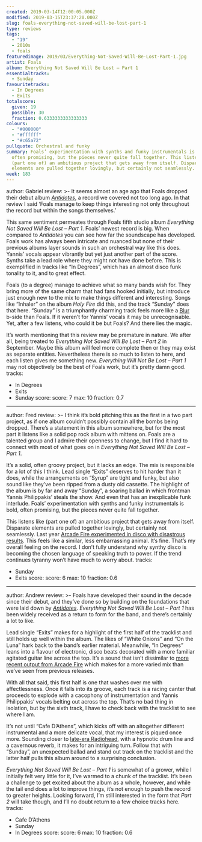 ```yaml
---
created: 2019-03-14T12:00:05.000Z
modified: 2019-03-15T23:37:20.000Z
slug: foals-everything-not-saved-will-be-lost-part-1
type: reviews
tags:
  - "19"
  - 2010s
  - foals
featuredimage: 2019/03/Everything-Not-Saved-Will-Be-Lost-Part-1.jpg
artist: Foals
album: Everything Not Saved Will Be Lost – Part 1
essentialtracks:
  - Sunday
favouritetracks:
  - In Degrees
  - Exits
totalscore:
  given: 19
  possible: 30
  fraction: 0.6333333333333333
colours:
  - "#000000"
  - "#ffffff"
  - "#c65a72"
pullquote: Orchestral and funky
summary: Foals’ experimentation with synths and funky instrumentals is bold,
  often promising, but the pieces never quite fall together. This listens like
  (part one of) an ambitious project that gets away from itself. Disparate
  elements are pulled together lovingly, but certainly not seamlessly.
week: 183
---
```

author: Gabriel
review: >-
  It seems almost an age ago that Foals dropped their debut album
  [*Antidotes*](<https://audioxide.com/reviews/foals-antidotes/>), a record we
  covered not too long ago. In that review I said ‘Foals manage to keep things
  interesting not only throughout the record but within the songs themselves.’

  This same sentiment permeates through Foals fifth studio album *Everything Not Saved Will Be Lost – Part 1*. Foals’ newest record is big. When compared to *Antidotes* you can see how far the soundscape has developed. Foals work has always been intricate and nuanced but none of their previous albums layer sounds in such an orchestral way like this does. Yannis’ vocals appear vibrantly but yet just another part of the score. Synths take a lead role where they might not have done before. This is exemplified in tracks like “In Degrees”, which has an almost disco funk tonality to it, and to great effect.

  Foals (to a degree) manage to achieve what so many bands wish for. They bring more of the same charm that had fans hooked initially, but introduce just enough new to the mix to make things different and interesting. Songs like “Inhaler” on the album *Holy Fire* did this, and the track “Sunday” does that here. “Sunday” is a triumphantly charming track feels more like a [Blur](<https://audioxide.com/reviews/blur-modern-life-is-rubbish/>) b-side than Foals. If it weren’t for Yannis’ vocals it may be unrecognisable. Yet, after a few listens, who could it be but Foals? And there lies the magic.

  It’s worth mentioning that this review may be premature in nature. We after all, being treated to *Everything Not Saved Will Be Lost – Part 2* in September. Maybe this album will feel more complete then or they may exist as separate entities. Nevertheless there is so much to listen to here, and each listen gives me something new. *Everything Will Not Be Lost – Part 1* may not objectively be the best of Foals work, but it’s pretty damn good.
tracks:
  - In Degrees
  - ­­Exits
  - ­­Sunday
score:
  score: 7
  max: 10
  fraction: 0.7
---
author: Fred
review: >-
  I think it’s bold pitching this as the first in a two part project, as if one
  album couldn’t possibly contain all the bombs being dropped. There’s a
  statement in this album somewhere, but for the most part it listens like a
  solid pop rock album with mittens on. Foals are a talented group and I admire
  their openness to change, but I find it hard to connect with most of what goes
  on in *Everything Not Saved Will Be Lost – Part 1*.

  It’s a solid, often groovy project, but it lacks an edge. The mix is responsible for a lot of this I think. Lead single “Exits” deserves to hit harder than it does, while the arrangements on “Syrup” are tight and funky, but also sound like they’ve been ripped from a dusty old cassette. The highlight of the album is by far and away “Sunday”, a soaring ballad in which frontman Yannis Philippakis’ steals the show. And even that has an inexplicable funk interlude. Foals’ experimentation with synths and funky instrumentals is bold, often promising, but the pieces never quite fall together.

  This listens like (part one of) an ambitious project that gets away from itself. Disparate elements are pulled together lovingly, but certainly not seamlessly. Last year [Arcade Fire experimented in disco with disastrous results](<https://audioxide.com/reviews/arcade-fire-everything-now/>). This feels like a similar, less embarrassing animal. It’s fine. That’s my overall feeling on the record. I don’t fully understand why synthy disco is becoming the chosen language of speaking truth to power. If the trend continues tyranny won’t have much to worry about.
tracks:
  - Sunday
  - ­­Exits
score:
  score: 6
  max: 10
  fraction: 0.6
---
author: Andrew
review: >-
  Foals have developed their sound in the decade since their debut, and they’ve
  done so by building on the foundations that were laid down by
  [*Antidotes*](<https://audioxide.com/reviews/foals-antidotes/>). *Everything
  Not Saved Will Be Lost – Part 1* has been widely received as a return to form
  for the band, and there’s certainly a lot to like.

  Lead single “Exits” makes for a highlight of the first half of the tracklist and still holds up well within the album. The likes of “White Onions” and “On the Luna” hark back to the band’s earlier material. Meanwhile, “In Degrees” leans into a flavour of electronic, disco beats decorated with a more familiar agitated guitar line across the top. It’s a sound that isn’t dissimilar to [more recent output from Arcade Fire](<https://audioxide.com/reviews/arcade-fire-everything-now/>) which makes for a more varied mix than we’ve seen from previous releases.

  With all that said, this first half is one that washes over me with affectlessness. Once it falls into its groove, each track is a racing canter that proceeds to explode with a cacophony of instrumentation and Yannis Philippakis’ vocals belting out across the top. That’s no bad thing in isolation, but by the sixth track, I have to check back with the tracklist to see where I am.

  It’s not until “Cafe D’Athens”, which kicks off with an altogether different instrumental and a more delicate vocal, that my interest is piqued once more. Sounding closer to [late-era Radiohead](<https://audioxide.com/reviews/radiohead-a-moon-shaped-pool/>), with a hypnotic drum line and a cavernous reverb, it makes for an intriguing turn. Follow that with “Sunday”, an unexpected ballad and stand out track on the tracklist and the latter half pulls this album around to a surprising conclusion.

  *Everything Not Saved Will Be Lost – Part 1* is somewhat of a grower, while I initially felt very little for it, I’ve warmed to a chunk of the tracklist. It’s been a challenge to get excited about the album as a whole, however, and while the tail end does a lot to improve things, it’s not enough to push the record to greater heights. Looking forward, I’m still interested in the form that *Part 2* will take though, and I’ll no doubt return to a few choice tracks here.
tracks:
  - Cafe D’Athens
  - ­­Sunday
  - ­­In Degrees
score:
  score: 6
  max: 10
  fraction: 0.6
